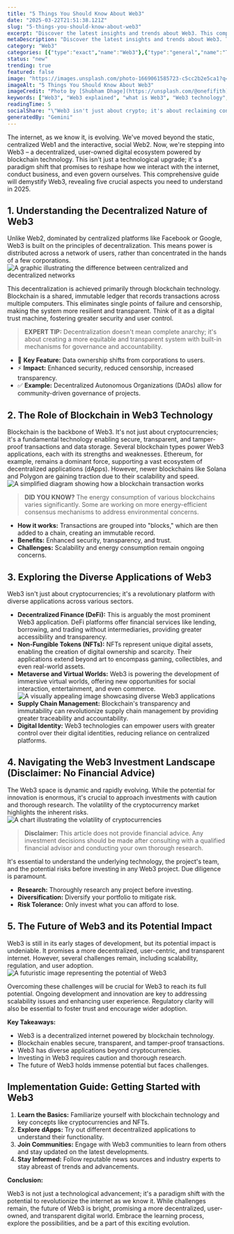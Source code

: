 ```yaml
---
title: "5 Things You Should Know About Web3"
date: "2025-03-22T21:51:38.121Z"
slug: "5-things-you-should-know-about-web3"
excerpt: "Discover the latest insights and trends about Web3. This comprehensive guide covers everything you need to know about Web3 in 2025."
metaDescription: "Discover the latest insights and trends about Web3. This comprehensive guide covers everything you need to know about Web3 in 2025."
category: "Web3"
categories: [{"type":"exact","name":"Web3"},{"type":"general","name":"Technology"},{"type":"medium","name":"Software Engineering"},{"type":"specific","name":"Decentralized Applications"},{"type":"niche","name":"Smart Contract Security"}]
status: "new"
trending: true
featured: false
image: "https://images.unsplash.com/photo-1669061585723-c5cc2b2e5ca1?q=85&w=1200&fit=max&fm=webp&auto=compress"
imageAlt: "5 Things You Should Know About Web3"
imageCredit: "Photo by [Shubham Dhage](https://unsplash.com/@onefifith) on Unsplash"
keywords: ["Web3", "Web3 explained", "what is Web3", "Web3 technology", "Web3 investment", "best Web3 projects", "future of Web3", "Web3 blockchain", "how to invest in Web3", "Web3 for beginners"]
readingTime: 5
socialShare: "\"Web3 isn't just about crypto; it's about reclaiming control over your digital life.  The future of the internet is decentralized, and it's happening now.\""
generatedBy: "Gemini"
---
```




The internet, as we know it, is evolving.  We've moved beyond the static, centralized Web1 and the interactive, social Web2. Now, we're stepping into Web3 – a decentralized, user-owned digital ecosystem powered by blockchain technology.  This isn't just a technological upgrade; it's a paradigm shift that promises to reshape how we interact with the internet, conduct business, and even govern ourselves. This comprehensive guide will demystify Web3, revealing five crucial aspects you need to understand in 2025.

## 1. Understanding the Decentralized Nature of Web3

Unlike Web2, dominated by centralized platforms like Facebook or Google, Web3 is built on the principles of decentralization.  This means power is distributed across a network of users, rather than concentrated in the hands of a few corporations.  ![A graphic illustrating the difference between centralized and decentralized networks](https://images.unsplash.com/photo-1669061585723-c5cc2b2e5ca1?q=85&w=1200&fit=max&fm=webp&auto=compress)

This decentralization is achieved primarily through blockchain technology.  Blockchain is a shared, immutable ledger that records transactions across multiple computers.  This eliminates single points of failure and censorship, making the system more resilient and transparent.  Think of it as a digital trust machine, fostering greater security and user control.

> **EXPERT TIP:**  Decentralization doesn't mean complete anarchy; it's about creating a more equitable and transparent system with built-in mechanisms for governance and accountability.

* 🔑 **Key Feature:**  Data ownership shifts from corporations to users.
* ⚡ **Impact:** Enhanced security, reduced censorship, increased transparency.
* ✅ **Example:**  Decentralized Autonomous Organizations (DAOs) allow for community-driven governance of projects.

## 2.  The Role of Blockchain in Web3 Technology

Blockchain is the backbone of Web3. It's not just about cryptocurrencies; it's a fundamental technology enabling secure, transparent, and tamper-proof transactions and data storage.  Several blockchain types power Web3 applications, each with its strengths and weaknesses.  Ethereum, for example, remains a dominant force, supporting a vast ecosystem of decentralized applications (dApps).  However, newer blockchains like Solana and Polygon are gaining traction due to their scalability and speed. ![A simplified diagram showing how a blockchain transaction works](https://images.unsplash.com/photo-1660905419259-0eccba887eb3?q=85&w=1200&fit=max&fm=webp&auto=compress)

> **DID YOU KNOW?** The energy consumption of various blockchains varies significantly. Some are working on more energy-efficient consensus mechanisms to address environmental concerns.

* **How it works:**  Transactions are grouped into "blocks," which are then added to a chain, creating an immutable record.
* **Benefits:**  Enhanced security, transparency, and trust.
* **Challenges:** Scalability and energy consumption remain ongoing concerns.

## 3. Exploring the Diverse Applications of Web3

Web3 isn't just about cryptocurrencies; it's a revolutionary platform with diverse applications across various sectors.

* **Decentralized Finance (DeFi):**  This is arguably the most prominent Web3 application.  DeFi platforms offer financial services like lending, borrowing, and trading without intermediaries, providing greater accessibility and transparency.
* **Non-Fungible Tokens (NFTs):**  NFTs represent unique digital assets, enabling the creation of digital ownership and scarcity.  Their applications extend beyond art to encompass gaming, collectibles, and even real-world assets.
* **Metaverse and Virtual Worlds:**  Web3 is powering the development of immersive virtual worlds, offering new opportunities for social interaction, entertainment, and even commerce. ![A visually appealing image showcasing diverse Web3 applications](https://images.unsplash.com/photo-1666816943145-bac390ca866c?q=85&w=1200&fit=max&fm=webp&auto=compress)
* **Supply Chain Management:**  Blockchain's transparency and immutability can revolutionize supply chain management by providing greater traceability and accountability.
* **Digital Identity:**  Web3 technologies can empower users with greater control over their digital identities, reducing reliance on centralized platforms.

## 4. Navigating the Web3 Investment Landscape (Disclaimer: No Financial Advice)

The Web3 space is dynamic and rapidly evolving.  While the potential for innovation is enormous, it's crucial to approach investments with caution and thorough research.  The volatility of the cryptocurrency market highlights the inherent risks.  ![A chart illustrating the volatility of cryptocurrencies](https://images.unsplash.com/photo-1670269069776-a1337c703669?q=85&w=1200&fit=max&fm=webp&auto=compress)

> **Disclaimer:** This article does not provide financial advice.  Any investment decisions should be made after consulting with a qualified financial advisor and conducting your own thorough research.

It's essential to understand the underlying technology, the project's team, and the potential risks before investing in any Web3 project.  Due diligence is paramount.

* **Research:** Thoroughly research any project before investing.
* **Diversification:** Diversify your portfolio to mitigate risk.
* **Risk Tolerance:**  Only invest what you can afford to lose.

## 5.  The Future of Web3 and its Potential Impact

Web3 is still in its early stages of development, but its potential impact is undeniable.  It promises a more decentralized, user-centric, and transparent internet.  However, several challenges remain, including scalability, regulation, and user adoption.  ![A futuristic image representing the potential of Web3](https://images.unsplash.com/photo-1664526937033-fe2c11f1be25?q=85&w=1200&fit=max&fm=webp&auto=compress)

Overcoming these challenges will be crucial for Web3 to reach its full potential.  Ongoing development and innovation are key to addressing scalability issues and enhancing user experience.  Regulatory clarity will also be essential to foster trust and encourage wider adoption.

**Key Takeaways:**

* Web3 is a decentralized internet powered by blockchain technology.
* Blockchain enables secure, transparent, and tamper-proof transactions.
* Web3 has diverse applications beyond cryptocurrencies.
* Investing in Web3 requires caution and thorough research.
* The future of Web3 holds immense potential but faces challenges.

## Implementation Guide: Getting Started with Web3

1. **Learn the Basics:** Familiarize yourself with blockchain technology and key concepts like cryptocurrencies and NFTs.
2. **Explore dApps:** Try out different decentralized applications to understand their functionality.
3. **Join Communities:** Engage with Web3 communities to learn from others and stay updated on the latest developments.
4. **Stay Informed:** Follow reputable news sources and industry experts to stay abreast of trends and advancements.

**Conclusion:**

Web3 is not just a technological advancement; it's a paradigm shift with the potential to revolutionize the internet as we know it. While challenges remain, the future of Web3 is bright, promising a more decentralized, user-owned, and transparent digital world.  Embrace the learning process, explore the possibilities, and be a part of this exciting evolution.

